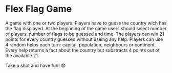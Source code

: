 # Flex Flag Game

A game with one or two players. Players have to guess the country wich has the flag displayed.
At the beginning of the game users should select number of players, number of flags to be guessed and time.
The players can win 21 points for every country guessed without useing any help.
Players can use 4 random helps each turn: capital, population, neighbours or continent. Every help returns a fact about the country but substracts 4 points out of the available 21.

Take a shot and have fun! 😎
